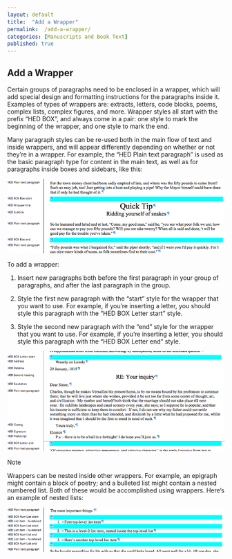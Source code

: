 ```yaml
---
layout: default
title:  "Add a Wrapper"
permalink:  /add-a-wrapper/
categories: [Manuscripts and Book Text]
published: true
---
```


<section data-type="chapter" class="hsecchapter" data-hederis-type="hsecchapter" id="add-a-wrapper" data-pi-attrs="id: add-a-wrapper" role="doc-chapter"><h1 data-hederis-type="hblkchaptitle" class="hblkchaptitle" id="pdxXm86X1">Add a Wrapper</h1>
    <p class="hblkp" data-hederis-type="hblkp" id="pSSSlpbHY">Certain groups of paragraphs need to be enclosed in a wrapper, which will add special design and formatting instructions for the paragraphs inside it. Examples of types of wrappers are: extracts, letters, code blocks, poems, complex lists, complex figures, and more. Wrapper styles all start with the prefix &#8220;HED BOX&#8221;, and always come in a pair: one style to mark the beginning of the wrapper, and one style to mark the end.</p>
    <p class="hblkp" data-hederis-type="hblkp" id="pe4dADaYt">Many paragraph styles can be re-used both in the main flow of text and inside wrappers, and will appear differently depending on whether or not they&#8217;re in a wrapper. For example, the &#8220;HED Plain text paragraph&#8221; is used as the basic paragraph type for content in the main text, as well as for paragraphs inside boxes and sidebars, like this:</p>
    <img data-hederis-type="hblkimg" class="hblkimg" id="pnWIaUr3n" src="/images/wrapper1.png"/>
    <p class="hblkp" data-hederis-type="hblkp" id="pXY0fnu9T">To add a wrapper:</p>
    <ol class="hwprnum-list" data-hederis-type="hwprnum-list" id="pcqGP2esn"><li class="hblkoli" data-hederis-type="hblkoli" id="li3X4CTmNz"><p class="hblkoli" data-hederis-type="hblkoli" id="pGbBNrs0o">Insert new paragraphs both before the first paragraph in your group of paragraphs, and after the last paragraph in the group.</p></li>
    <li class="hblkoli" data-hederis-type="hblkoli" id="liN37RRoUL"><p class="hblkoli" data-hederis-type="hblkoli" id="prw1oShdg">Style the first new paragraph with the &#8220;start&#8221; style for the wrapper that you want to use. For example, if you&#8217;re inserting a letter, you should style this paragraph with the &#8220;HED BOX Letter start&#8221; style.</p></li>
    <li class="hblkoli" data-hederis-type="hblkoli" id="liu4XuqD97"><p class="hblkoli" data-hederis-type="hblkoli" id="p8KuaTt5N">Style the second new paragraph with the &#8220;end&#8221; style for the wrapper that you want to use. For example, if you&#8217;re inserting a letter, you should style this paragraph with the &#8220;HED BOX Letter end&#8221; style.</p></li>
    </ol>
    <img data-hederis-type="hblkimg" class="hblkimg" id="ppCl3SPJX" src="/images/letter1.png"/>
    <aside class="hwprbox box" data-hederis-type="hwprbox" id="poUpvNPNz" data-type="sidebar"><p class="hblktype" data-hederis-type="hblktype" id="pC5wSlRaw">Note</p>
    <p class="hblkp" data-hederis-type="hblkp" id="pkgACK3fZ">Wrappers can be nested inside other wrappers. For example, an epigraph might contain a block of poetry; and a bulleted list might contain a nested numbered list. Both of these would be accomplished using wrappers. Here&#8217;s an example of nested lists:</p>
    </aside>
    <img data-hederis-type="hblkimg" class="hblkimg" id="pbD9Q4zOp" src="/images/list1.png"/>
    </section>
    